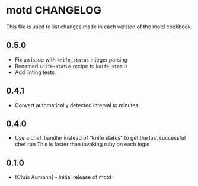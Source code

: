 motd CHANGELOG
=====================

This file is used to list changes made in each version of the motd cookbook.

0.5.0
-----

- Fix an issue with `knife_status` integer parsing
- Renamed `knife-status` recipe to `knife_status`
- Add linting tests

0.4.1
-----

- Convert automatically detected interval to minutes

0.4.0
-----

- Use a chef_handler instead of "knife status" to get the last successful chef run
  This is faster than invoking ruby on each login

0.1.0
-----
- [Chris Aumann] - Initial release of motd
